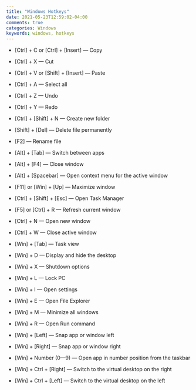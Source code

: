```yaml
---
title: "Windows Hotkeys"
date: 2021-05-23T12:59:02-04:00
comments: true
categories: Windows
keywords: windows, hotkeys
---
```


* [Ctrl] + C or [Ctrl] + [Insert] — Copy
* [Ctrl] + X — Cut
* [Ctrl] + V or [Shift] + [Insert] — Paste
* [Ctrl] + A — Select all
* [Ctrl] + Z — Undo
* [Ctrl] + Y — Redo

* [Ctrl] + [Shift] + N — Create new folder
* [Shift] + [Del] — Delete file permanently
* [F2] — Rename file
* [Alt] + [Tab] — Switch between apps
* [Alt] + [F4] — Close window
* [Alt] + [Spacebar] — Open context menu for the active window
* [F11] or [Win] + [Up] — Maximize window
* [Ctrl] + [Shift] + [Esc] — Open Task Manager
* [F5] or [Ctrl] + R — Refresh current window
* [Ctrl] + N — Open new window
* [Ctrl] + W — Close active window
* [Win] + [Tab] — Task view
* [Win] + D — Display and hide the desktop
* [Win] + X — Shutdown options
* [Win] + L — Lock PC
* [Win] + I — Open settings
* [Win] + E — Open File Explorer
* [Win] + M — Minimize all windows
* [Win] + R	— Open Run command
* [Win] + [Left] — Snap app or window left
* [Win] + [Right] — Snap app or window right
* [Win] + Number (0—9) — Open app in number position from the taskbar
* [Win] + Ctrl + [Right] — Switch to the virtual desktop on the right
* [Win] + Ctrl + [Left] — Switch to the virtual desktop on the left
